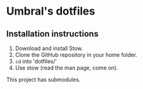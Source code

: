 # Umbral's dotfiles

## Installation instructions
1. Download and install Stow.
2. Clone the GitHub repository in your home folder.
3. `cd` into 'dotfiles/'
4. Use stow (read the man page, come on).

This project has submodules.
